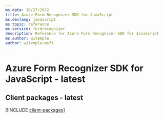 ```yaml
---
ms.data: 10/27/2022
title: Azure Form Recognizer SDK for JavaScript
ms.devlang: javascript
ms.topic: reference
ms.service: formrecognizer
description: Reference for Azure Form Recognizer SDK for JavaScript
ms.author: witemple
author: witemple-msft
---
```

# Azure Form Recognizer SDK for JavaScript - latest

## Client packages - latest
[!INCLUDE [client-packages](form-recognizer-client-index.md)]